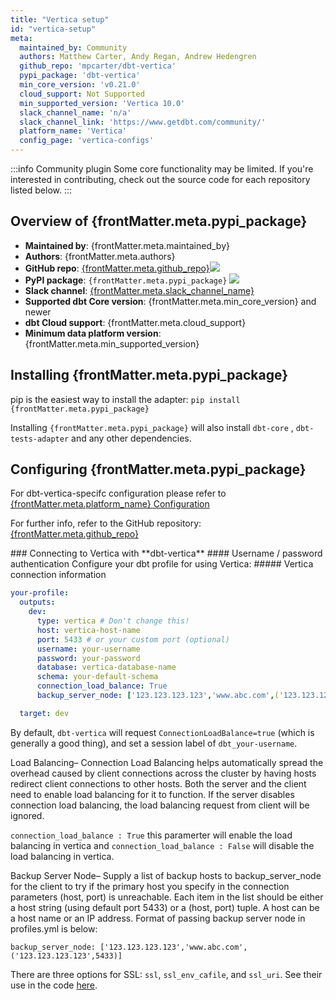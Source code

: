 ```yaml
---
title: "Vertica setup"
id: "vertica-setup"
meta:
  maintained_by: Community
  authors: Matthew Carter, Andy Regan, Andrew Hedengren
  github_repo: 'mpcarter/dbt-vertica'
  pypi_package: 'dbt-vertica'
  min_core_version: 'v0.21.0'
  cloud_support: Not Supported
  min_supported_version: 'Vertica 10.0'
  slack_channel_name: 'n/a'
  slack_channel_link: 'https://www.getdbt.com/community/'
  platform_name: 'Vertica'
  config_page: 'vertica-configs'
---
```

:::info Community plugin
Some core functionality may be limited. If you're interested in contributing, check out the source code for each repository listed below.
:::
<h2> Overview of {frontMatter.meta.pypi_package} </h2>
<ul>
    <li><strong>Maintained by</strong>: {frontMatter.meta.maintained_by}</li>
    <li><strong>Authors</strong>: {frontMatter.meta.authors}</li>
    <li><strong>GitHub repo</strong>: <a href={`https://github.com/${frontMatter.meta.github_repo}`}>{frontMatter.meta.github_repo}</a><a href={`https://github.com/${frontMatter.meta.github_repo}`}><img src={`https://img.shields.io/github/stars/${frontMatter.meta.github_repo}?style=for-the-badge`}/></a></li>
    <li><strong>PyPI package</strong>: <code>{frontMatter.meta.pypi_package}</code> <a href={`https://badge.fury.io/py/${frontMatter.meta.pypi_package}`}><img src={`https://badge.fury.io/py/${frontMatter.meta.pypi_package}.svg`}/></a></li>
    <li><strong>Slack channel</strong>: <a href={frontMatter.meta.slack_channel_link}>{frontMatter.meta.slack_channel_name}</a></li>
    <li><strong>Supported dbt Core version</strong>: {frontMatter.meta.min_core_version} and newer</li>
    <li><strong>dbt Cloud support</strong>: {frontMatter.meta.cloud_support}</li>
    <li><strong>Minimum data platform version</strong>: {frontMatter.meta.min_supported_version}</li>
    </ul>
<h2> Installing {frontMatter.meta.pypi_package} </h2>
pip is the easiest way to install the adapter:
<code>pip install {frontMatter.meta.pypi_package}</code>
<p>Installing <code>{frontMatter.meta.pypi_package}</code> will also install <code>dbt-core</code> , <code>dbt-tests-adapter</code> and any other dependencies.</p>
<h2> Configuring {frontMatter.meta.pypi_package} </h2>
<p>For dbt-vertica-specifc configuration please refer to <a href={frontMatter.meta.config_page}>{frontMatter.meta.platform_name} Configuration</a> </p>
<p>For further info, refer to the GitHub repository: <a href={`https://github.com/${frontMatter.meta.github_repo}`}>{frontMatter.meta.github_repo}</a></p>
### Connecting to Vertica with **dbt-vertica**
#### Username / password authentication
Configure your dbt profile for using Vertica:
##### Vertica connection information

<File name='profiles.yml'>

```yaml
your-profile:
  outputs:
    dev:
      type: vertica # Don't change this!
      host: vertica-host-name
      port: 5433 # or your custom port (optional)
      username: your-username
      password: your-password
      database: vertica-database-name
      schema: your-default-schema
      connection_load_balance: True
      backup_server_node: ['123.123.123.123','www.abc.com',('123.123.123.123',5433)]

  target: dev
```

</File>

By default, `dbt-vertica` will request `ConnectionLoadBalance=true` (which is generally a good thing), and set a session label of `dbt_your-username`.

Load Balancing– Connection Load Balancing helps automatically spread the overhead caused by client connections across the cluster by having hosts redirect client connections to other hosts. Both the server and the client need to enable load balancing for it to function. If the server disables connection load balancing, the load balancing request from client will be ignored. 

`connection_load_balance : True` this paramerter will enable the load balancing in vertica  and `connection_load_balance : False` will disable the  load balancing in vertica.

Backup Server Node– Supply a list of backup hosts to backup_server_node for the client to try if the primary host you specify in the connection parameters (host, port) is unreachable. Each item in the list should be either a host string (using default port 5433) or a (host, port) tuple. A host can be a host name or an IP address.
Format of  passing backup server node in profiles.yml is  below:

`backup_server_node: ['123.123.123.123','www.abc.com',('123.123.123.123',5433)]`

There are three options for SSL: `ssl`, `ssl_env_cafile`, and `ssl_uri`.
See their use in the code [here](https://github.com/mpcarter/dbt-vertica/blob/d15f925049dabd2833b4d88304edd216e3f654ed/dbt/adapters/vertica/connections.py#L72-L87).